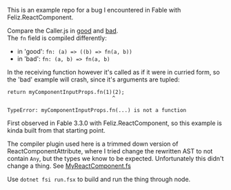 This is an example repo for a bug I encountered in Fable with Feliz.ReactComponent.

Compare the Caller.js in [good](./good/out/shared/Caller.js) and
[bad](./bad/out/shared/Caller.js).  
The `fn` field is compiled differently:
- in 'good': `fn: (a) => ((b) => fn(a, b))`
- in 'bad': `fn: (a, b) => fn(a, b)`

In the receiving function however it's called as if it were in curried form, so
the 'bad' example will crash, since it's arguments are tupled:

```
return myComponentInputProps.fn(1)(2);
                                  ^

TypeError: myComponentInputProps.fn(...) is not a function
```

First observed in Fable 3.3.0 with Feliz.ReactComponent, so this example is
kinda built from that starting point.

The compiler plugin used here is a trimmed down version of
ReactComponentAttribute, where I tried change the rewritten AST to not contain
`Any`, but the types we know to be expected. Unfortunately this didn't change a
thing. See [MyReactComponent.fs](./plugin/MyReactComponent.fs)

Use `dotnet fsi run.fsx` to build and run the thing through node.